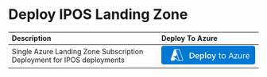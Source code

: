 # Deploy IPOS Landing Zone

 | Description | Deploy To Azure |
|:--------------------|:----------------|
| Single Azure Landing Zone Subscription Deployment for IPOS deployments |[![Deploy To Azure](https://raw.githubusercontent.com/Azure/azure-quickstart-templates/master/1-CONTRIBUTION-GUIDE/images/deploytoazure.svg?sanitize=true)](https://portal.azure.com/#blade/Microsoft_Azure_CreateUIDef/CustomDeploymentBlade/uri/https%3A%2F%2Fraw.githubusercontent.com%2Ftulpy%2FAzure%2Fmain%2Fipos%2Fspoke.json/createUIDefinitionUri/https%3A%2F%2Fraw.githubusercontent.com%2Ftulpy%2FAzure%2Fmain%2Fipos%2Fportal-spoke.json) |

